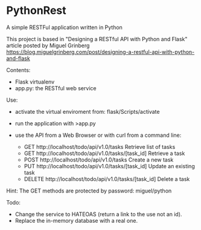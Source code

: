 # PythonRest
A simple RESTFul application written in Python

This project is based in "Designing a RESTful API with Python and Flask" article posted by Miguel Grinberg  https://blog.miguelgrinberg.com/post/designing-a-restful-api-with-python-and-flask 

Contents:
- Flask virtualenv
- app.py: the RESTful web service

Use:
- activate the virtual enviroment from: flask/Scripts/activate
- run the application with >app.py
- use the API from a Web Browser or with curl from a command line:
 
  - GET	    http://localhost/todo/api/v1.0/tasks	          Retrieve list of tasks
  - GET	    http://localhost/todo/api/v1.0/tasks/[task_id]	Retrieve a task
  - POST	  http://localhost/todo/api/v1.0/tasks	          Create a new task
  - PUT	    http://localhost/todo/api/v1.0/tasks/[task_id]	Update an existing task
  - DELETE	http://localhost/todo/api/v1.0/tasks/[task_id]	Delete a task
  
Hint:
  The GET methods are protected by password: miguel/python

Todo:
  - Change the service to HATEOAS (return a link to the use not an id).
  - Replace the in-memory database with a real one.
